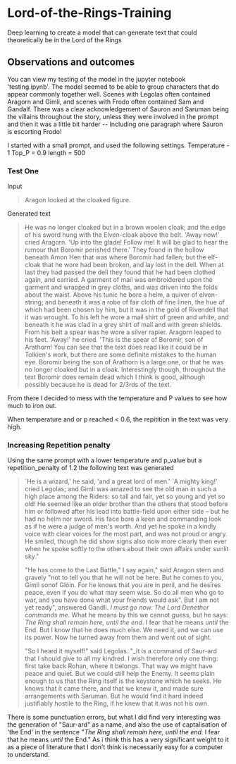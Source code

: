 # Lord-of-the-Rings-Training
 Deep learning to create a model that can generate text that could theoretically be in the Lord of the Rings 

## Observations and outcomes
You can view my testing of the model in the jupyter notebook 'testing.ipynb'. The model seemed to be able to group characters that do appear commonly together well. Scenes with Legolas often contained Aragorn and Gimli, and scenes with Frodo often contained Sam and Gandalf. There was a clear acknowledgement of Sauron and Saruman being the villains throughout the story, unless they were involved in the prompt and then it was a little bit harder -- Including one paragraph where Sauron is escorting Frodo!

I started with a small prompt, and used the following settings. Temperature - 1 Top_P = 0.9 length = 500

### Test One
Input

> Aragon looked at the cloaked figure.

Generated text
<blockquote>
He was no longer cloaked but in a brown woolen cloak; and the edge of his sword hung with the Elven-cloak above the belt. 'Away now!' cried Aragorn. 'Up into the glade! Follow me! It will be glad to hear the rumour that Boromir perished there.' They found in the hollow beneath Amon Hen that was where Boromir had fallen; but the elf-cloak that he wore had been broken, and lay lost in the dell. When at last they had passed the dell they found that he had been clothed again, and carried. A garment of mail was embroidered upon the garment and wrapped in grey cloths, and was driven into the folds about the waist. Above his tunic he bore a helm, a quiver of elven-string; and beneath it was a robe of fair cloth of fine linen, the hue of which had been chosen by him, but it was in the gold of Rivendell that it was wrought. To his left he wore a mail shirt of green and white, and beneath it he was clad in a grey shirt of mail and with green shields. From his belt a spear was he wore a silver rapier. Aragorn leaped to his feet. 'Away!' he cried. 'This is the spear of Boromir, son of Arathorn!
You can see that the text does read like it could be in Tolkien's work, but there are some definite mistakes to the human eye. Boromir being the son of Arathorn is a large one, or that he was no longer cloaked but in a cloak. Interestingly though, throughout the text Boromir does remain dead which I think is good, although possibly because he is dead for 2/3rds of the text.</blockquote>

From there I decided to mess with the temperature and P values to see how much to iron out.

When temperature and or p reached < 0.6, the repitition in the text was very high.

### Increasing Repetition penalty

Using the same prompt with a lower temperature and p_value but a repetition_penalty of 1.2 the following text was generated

<blockquote> 
 `He is a wizard,' he said, 'and a great lord of men.'
     `A mighty king!' cried Legolas; and Gimli was amazed to see the old man in such a high place among the Riders: so tall and fair, yet so young and yet so old! He seemed like an older brother than the others that stood before him or followed after his lead into battle-field upon either side – but he had no helm nor sword. His face bore a keen and commanding look as if he were a judge of men's worth. And yet he spoke in a kindly voice with clear voices for the most part, and was not proud or angry. He smiled, though he did show signs also now more clearly then ever when he spoke softly to the others about their own affairs under sunlit sky."

 
"He has come to the Last Battle," I say again," said Aragon stern and gravely "not to tell you that he will not be here. But he comes to you, Gimli sonof Glóin. For he knows that you are in peril, and he desires peace, even if you do what may seem wise. So do all men who go to war, and you have done what your friends would ask".
 But I am not yet ready", answered Gandli. _I must go now. The Lord Denethor commands me._ What he means by this we cannot guess, but he says: _The Ring shall remain here, until the end_. I fear that he means _until_ the End. But I know that he does much else. We need it, and we can use its power. Now he turned away from them and went out of sight.

"So I heard it myself!" said Legolas. "_It is a command of Saur-ard that I should give to all my kindred. I wish therefore only one thing: first take back Rohan, where it belongs. That way we might have peace and quiet. But we could still help the Enemy. It seems plain enough to us that the Ring itself is the keystone which he seeks. He knows that it came there, and that we knew it, and made sure arrangements with Saruman. But he would find it hard indeed justifiably hostile to the Ring, if he knew that it was not his own.
 </blockquote>
 
 There is some punctuation errors, but what I did find very interesting was the generation of "Saur-ard" as a name, and also the use of captalisation of 'the End' in the sentence  "_The Ring shall remain here, until the end_. I fear that he means _until_ the End." As i think this has a very significant weight to it as a piece of literature that I don't think is necessarily easy for a computer to understand. 
